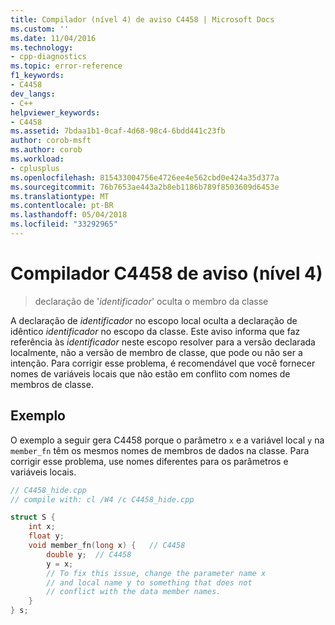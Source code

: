 ```yaml
---
title: Compilador (nível 4) de aviso C4458 | Microsoft Docs
ms.custom: ''
ms.date: 11/04/2016
ms.technology:
- cpp-diagnostics
ms.topic: error-reference
f1_keywords:
- C4458
dev_langs:
- C++
helpviewer_keywords:
- C4458
ms.assetid: 7bdaa1b1-0caf-4d68-98c4-6bdd441c23fb
author: corob-msft
ms.author: corob
ms.workload:
- cplusplus
ms.openlocfilehash: 815433004756e4726ee4e562cbd0e424a35d377a
ms.sourcegitcommit: 76b7653ae443a2b8eb1186b789f8503609d6453e
ms.translationtype: MT
ms.contentlocale: pt-BR
ms.lasthandoff: 05/04/2018
ms.locfileid: "33292965"
---
```

# <a name="compiler-warning-level-4-c4458"></a>Compilador C4458 de aviso (nível 4)
  
> declaração de '*identificador*' oculta o membro da classe
  
A declaração de *identificador* no escopo local oculta a declaração de idêntico *identificador* no escopo da classe. Este aviso informa que faz referência às *identificador* neste escopo resolver para a versão declarada localmente, não a versão de membro de classe, que pode ou não ser a intenção. Para corrigir esse problema, é recomendável que você fornecer nomes de variáveis locais que não estão em conflito com nomes de membros de classe.  
    
## <a name="example"></a>Exemplo
  
O exemplo a seguir gera C4458 porque o parâmetro `x` e a variável local `y` na `member_fn` têm os mesmos nomes de membros de dados na classe. Para corrigir esse problema, use nomes diferentes para os parâmetros e variáveis locais.  
  
```cpp  
// C4458_hide.cpp
// compile with: cl /W4 /c C4458_hide.cpp

struct S {
    int x;
    float y;
    void member_fn(long x) {   // C4458
        double y;  // C4458
        y = x;  
        // To fix this issue, change the parameter name x
        // and local name y to something that does not 
        // conflict with the data member names.
    }
} s;
```  
